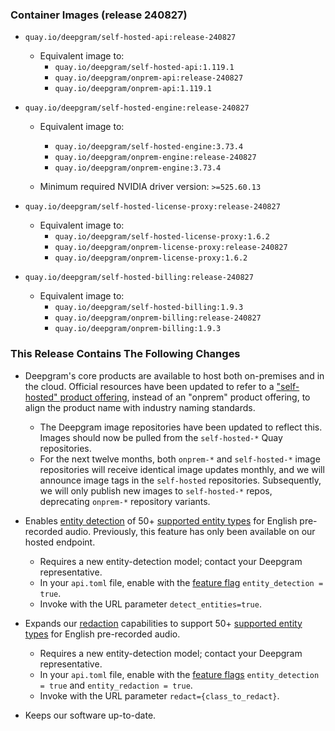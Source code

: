 ### Container Images (release 240827)

- `quay.io/deepgram/self-hosted-api:release-240827`
  - Equivalent image to:
    - `quay.io/deepgram/self-hosted-api:1.119.1`
    - `quay.io/deepgram/onprem-api:release-240827`
    - `quay.io/deepgram/onprem-api:1.119.1`




- `quay.io/deepgram/self-hosted-engine:release-240827`
  - Equivalent image to:
    - `quay.io/deepgram/self-hosted-engine:3.73.4`
    - `quay.io/deepgram/onprem-engine:release-240827`
    - `quay.io/deepgram/onprem-engine:3.73.4`


  - Minimum required NVIDIA driver version: `>=525.60.13`


- `quay.io/deepgram/self-hosted-license-proxy:release-240827`
  - Equivalent image to:
    - `quay.io/deepgram/self-hosted-license-proxy:1.6.2`
    - `quay.io/deepgram/onprem-license-proxy:release-240827`
    - `quay.io/deepgram/onprem-license-proxy:1.6.2`




- `quay.io/deepgram/self-hosted-billing:release-240827`
  - Equivalent image to:
    - `quay.io/deepgram/self-hosted-billing:1.9.3`
    - `quay.io/deepgram/onprem-billing:release-240827`
    - `quay.io/deepgram/onprem-billing:1.9.3`





### This Release Contains The Following Changes

- Deepgram's core products are available to host both on-premises and in the cloud. Official resources have been updated to refer to a ["self-hosted" product offering](https://deepgram.com/self-hosted), instead of an "onprem" product offering, to align the product name with industry naming standards.
  - The Deepgram image repositories have been updated to reflect this. Images should now be pulled from the `self-hosted-*` Quay repositories.
  - For the next twelve months, both `onprem-*` and `self-hosted-*` image repositories will receive identical image updates monthly, and we will announce image tags in the `self-hosted` repositories. Subsequently, we will only publish new images to `self-hosted-*` repos, deprecating `onprem-*` repository variants.


- Enables [entity detection](https://developers.deepgram.com/docs/detect-entities) of 50+ [supported entity types](https://developers.deepgram.com/docs/supported-entity-types) for English pre-recorded audio. Previously, this feature has only been available on our hosted endpoint.
  - Requires a new entity-detection model; contact your Deepgram representative.
  - In your `api.toml` file, enable with the [feature flag](https://deepgram.gitbook.io/help-center/self-hosted/how-can-i-enable-entity-detection-or-redaction-in-my-self-hosted-deployment) `entity_detection = true`.
  - Invoke with the URL parameter `detect_entities=true`.


- Expands our [redaction](https://developers.deepgram.com/docs/supported-entity-types) capabilities to support 50+ [supported entity types](https://developers.deepgram.com/docs/supported-entity-types) for English pre-recorded audio.
  - Requires a new entity-detection model; contact your Deepgram representative.
  - In your `api.toml` file, enable with the [feature flags](https://deepgram.gitbook.io/help-center/self-hosted/how-can-i-enable-entity-detection-or-redaction-in-my-self-hosted-deployment) `entity_detection = true` and `entity_redaction = true`.
  - Invoke with the URL parameter `redact={class_to_redact}`.


- Keeps our software up-to-date.



